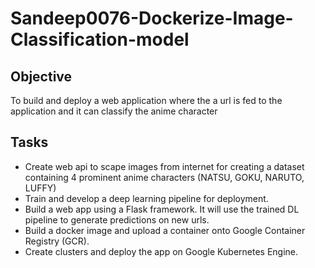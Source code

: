 # Sandeep0076-Dockerize-Image-Classification-model

## Objective
To build and deploy a web application where the a url is fed to the application and it can classify the anime character
## Tasks
* Create web api to scape images from internet for creating a dataset containing 4 prominent anime characters (NATSU, GOKU, NARUTO, LUFFY)
* Train and develop a deep learning pipeline for deployment.
* Build a web app using a Flask framework. It will use the trained DL pipeline to generate predictions on new urls.
* Build a docker image and upload a container onto Google Container Registry (GCR).
* Create clusters and deploy the app on Google Kubernetes Engine.
